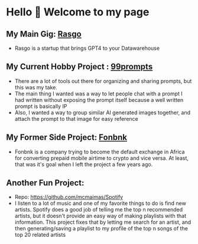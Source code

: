 # Hello 👋 Welcome to my page

## My Main Gig: [Rasgo](https://www.rasgoml.com/)
- Rasgo is a startup that brings GPT4 to your Datawarehouse

## My Current Hobby Project : [99prompts](https://99prompts.io)
- There are a lot of tools out there for organizing and sharing prompts, but this was my take.
- The main thing I wanted was a way to let people chat with a prompt I had written without exposing the prompt itself because a well written prompt is basically IP
- Also, I wanted a way to group similar AI generated images together, and attach the prompt to that image for easy reference

## My Former Side Project: [Fonbnk](https://www.fonbnk.com)
- Fonbnk is a company trying to become the default exchange in Africa for converting prepaid mobile airtime to crypto and vice versa. At least, that was it's goal when I left the project a few years ago.
  
 ## Another Fun Project:
  - Repo: https://github.com/mcmaimas/Spotify
  - I listen to a lot of music and one of my favorite things to do is find new artists. Spotify does a good job of telling me the top n recommended artists, but it doesn't provide an easy way of making playlists with that information. This project fixes that by letting me search for an artist, and then generating/saving a playlist to my profile of the top n songs of the top 20 related artists
 
